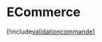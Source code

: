 # ECommerce

[!include[validationcommande](ecommerce.validationcommande.autogen.md)]




















































































